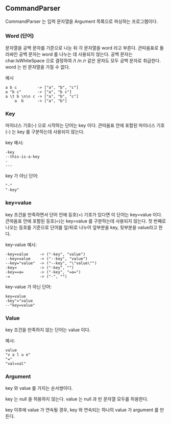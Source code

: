## CommandParser

CommandParser 는 입력 문자열을 Argument 목록으로 파싱하는 프로그램이다. 

### Word (단어)

문자열을 공백 문자를 기준으로 나눈 뒤 각 문자열을 word 라고 부른다.
큰따옴표로 둘러싸인 공백 문자는 word 를 나누는 데 사용되지 않는다.
공백 문자는 char.IsWhiteSpace 으로 결정하여 /t /n /r 같은 문자도 모두 공백 문자로 취급한다.
word 는 빈 문자열을 가질 수 없다.

예시
```
a b c         -> ["a", "b", "c"]
a "b c"       -> ["a", "b c"]
a \t b \n\n c -> ["a", "b", "c"]
    a  b      -> ["a", "b"]
```

### Key

마이너스 기호(-) 으로 시작하는 단어는 key 이다. 
큰따옴표 안에 포함된 마이너스 기호(-) 는 key 를 구분하는데 사용되지 않는다.

key 예시:
```
-key
--this-is-a-key
-
---
```

key 가 아닌 단어:
```
"-"
"-key"
```

### key=value

key 조건을 만족하면서 단어 안에 등호(=) 기호가 있다면 이 단어는 key=value 이다.
큰따옴표 안에 포함된 등호(=)는 key=value 를 구분하는데 사용되지 않는다.
첫 번째로 나오는 등호를 기준으로 단어를 앞/뒤로 나누어 앞부분을 key, 뒷부분을 value라고 한다.

key-value 예시:
```
-key=value     -> ("-key", "value")
--key=value    -> ("--key", "value")
--key="value"  -> ("--key", "\"value\"")
-key=          -> ("-key", "")
-key==a=       -> ("-key", "=a=")
-=             -> ("-", "")
```
key-value 가 아닌 단어:
```
key=value
-key"="value
--"key=value"
```

### Value

key 조건을 만족하지 않는 단어는 value 이다.

예시:
```
value
"v a l u e"
"="
"val=val"
```

### Argument

key 와 value 를 가지는 순서쌍이다.

key 는 null 을 허용하지 않는다.
value 는 null 과 빈 문자열 모두를 허용한다.

key 이후에 value 가 연속될 경우, key 와 연속되는 하나의 value 가 argument 를 만든다.
